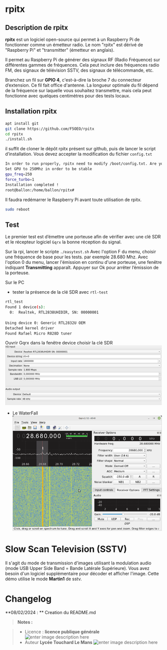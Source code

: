 ﻿#  rpitx
## Description de rpitx

**rpitx** est un logiciel open-source qui permet à un Raspberry Pi de fonctionner comme un émetteur radio. Le nom "rpitx" est dérivé de "Raspberry Pi" et "transmitter" (émetteur en anglais).

Il permet au Raspberry Pi de générer des signaux RF (Radio Fréquence) sur différentes gammes de fréquences. Cela peut inclure des fréquences radio FM, des signaux de télévision SSTV, des signaux de télécommande, etc.

Branchez un fil sur **GPIO 4**, c'est-à-dire la broche 7 du connecteur d’extension. Ce fil fait office d'antenne. La longueur optimale du fil dépend de la fréquence sur laquelle vous souhaitez transmettre, mais cela peut fonctionne avec quelques centimètres pour des tests locaux.


## Installation rpitx
```bash
apt install git
git clone https://github.com/F5OEO/rpitx
cd rpitx
./install.sh
```
il suffit de cloner le dépôt rpitx présent sur github, puis de lancer le script d’installation. Vous devez accepter la modification du fichier `config.txt`
 
 ```bash
 In order to run properly, rpitx need to modify /boot/config.txt. Are you sure (y/n) y
Set GPU to 250Mhz in order to be stable
gpu_freq=250
force_turbo=1
Installation completed !
root@ballon:/home/ballon/rpitx#
 ```

Il faudra redémarrer le Raspberry Pi avant toute utilisation de rpitx.
```bash
sudo reboot
```
## Test 
Le premier test  est d’émettre une porteuse afin de vérifier avec une clé SDR et le récepteur logiciel `Gqrx` la bonne réception du signal.

Sur la rpi,  lancer le scripte  `./easytest.sh`
Avec l'option F du menu, choisir une fréquence de base pour les tests.  par exemple 28.680 Mhz.
Avec l'option 0 du menu, lancer l'émission en continu d'une porteuse, une fenêtre indiquant **Transmitting** apparaît. 
Appuyer sur Ok pour arrêter l’émission de la porteuse. 

Sur le PC  

 - tester la présence de la clé SDR avec `rtl-test`
```bash
rtl_test
Found 1 device(s):
  0:  Realtek, RTL2838UHIDIR, SN: 00000001

Using device 0: Generic RTL2832U OEM
Detached kernel driver
Found Rafael Micro R828D tuner
```
Ouvrir Gqrx dans la fenêtre device choisir la clé SDR
![le waterfall](/SSTV/rpitx/reglage_device.png ) 

 - Le WaterFall
![le paramétrage de Gqrx](/SSTV/rpitx/Gqrx_water-fall.png ) 

# Slow Scan Television (SSTV)
Il s'agit du mode de transmission d'images utilisant la modulation audio (mode USB Upper Side Band = Bande Latérale Supérieure). Vous avez besoin d'un logiciel supplémentaire pour décoder et afficher l'image. 
Cette démo utilise le mode **Martin1** de sstv.

# Changelog

**08/02/2024 : ** Creation du README.md 

> **Notes :**


> - Licence : **licence publique générale** ![enter image description here](https://img.shields.io/badge/licence-GPL-green.svg)
> - Auteur  **Lycée Touchard Le Mans**
>  ![enter image description here](https://img.shields.io/badge/built-passing-green.svg)
<!-- TOOLBOX 

Génération des badges : https://shields.io/
Génération de ce fichier : https://stackedit.io/editor#


